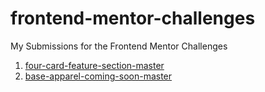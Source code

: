 # frontend-mentor-challenges
My Submissions for the Frontend Mentor Challenges
1. [four-card-feature-section-master](https://frontend-mentor-challenges.netlify.com/four-card-feature-section-master/index.html)
2. [base-apparel-coming-soon-master](https://frontend-mentor-challenges.netlify.com/base-apparel-coming-soon-master/index.html)
